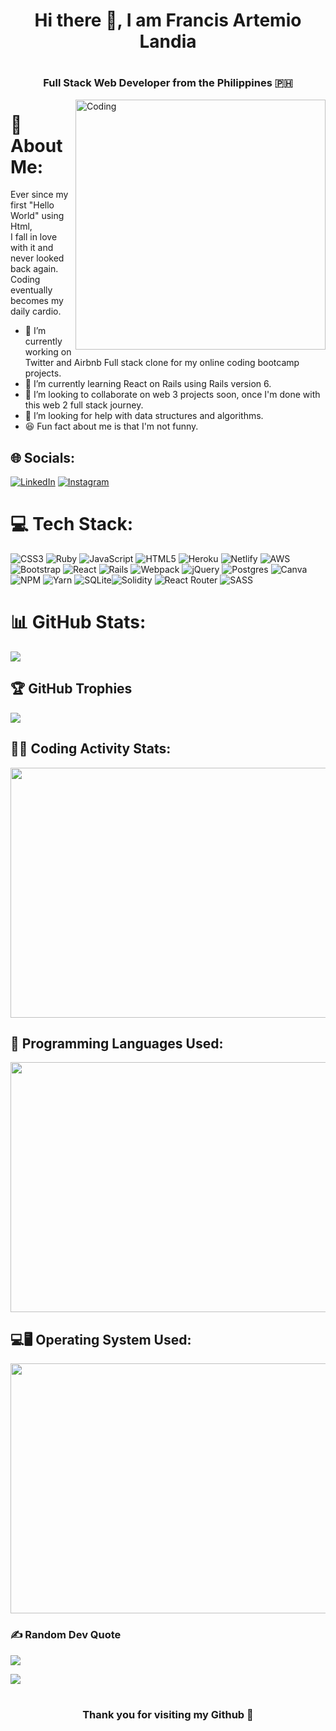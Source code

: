 # <h1 align="center">Hi there 👋, I am Francis Artemio Landia</h1>
#   <h3 align="center"> Full Stack Web Developer from the Philippines 🇵🇭 </h3>

<img align="right" alt="Coding" width="400" src="https://cdn.dribbble.com/users/1059583/screenshots/4171367/media/5c8264a20b247115b68e6c2f4c97d5e6.gif">

# 💫 About Me:
Ever since my first "Hello World" using Html, <br> I fall in love with it and never looked back again.<br>Coding eventually becomes my daily cardio.

- 🔭 I’m currently working on Twitter and Airbnb Full stack clone for my online coding bootcamp projects.
- 🌱 I’m currently learning React on Rails using Rails version 6.
- 👯 I’m looking to collaborate on web 3 projects soon, once I'm done with this web 2 full stack journey.
- 🤔 I’m looking for help with data structures and algorithms.
- 😆 Fun fact about me is that I'm not funny.

## 🌐 Socials:
[![LinkedIn](https://img.shields.io/badge/LinkedIn-%230077B5.svg?logo=linkedin&logoColor=white)](https://www.linkedin.com/in/francis-artemio-landia-9a1375123/) 
[![Instagram](https://img.shields.io/badge/Instagram-%23E4405F.svg?logo=Instagram&logoColor=white)](https://instagram.com/landiafrancisartemio) 

# 💻 Tech Stack:
![CSS3](https://img.shields.io/badge/css3-%231572B6.svg?style=for-the-badge&logo=css3&logoColor=white) ![Ruby](https://img.shields.io/badge/ruby-%23CC342D.svg?style=for-the-badge&logo=ruby&logoColor=white) ![JavaScript](https://img.shields.io/badge/javascript-%23323330.svg?style=for-the-badge&logo=javascript&logoColor=%23F7DF1E) ![HTML5](https://img.shields.io/badge/html5-%23E34F26.svg?style=for-the-badge&logo=html5&logoColor=white) ![Heroku](https://img.shields.io/badge/heroku-%23430098.svg?style=for-the-badge&logo=heroku&logoColor=white) ![Netlify](https://img.shields.io/badge/netlify-%23000000.svg?style=for-the-badge&logo=netlify&logoColor=#00C7B7) ![AWS](https://img.shields.io/badge/AWS-%23FF9900.svg?style=for-the-badge&logo=amazon-aws&logoColor=white) ![Bootstrap](https://img.shields.io/badge/bootstrap-%23563D7C.svg?style=for-the-badge&logo=bootstrap&logoColor=white) ![React](https://img.shields.io/badge/react-%2320232a.svg?style=for-the-badge&logo=react&logoColor=%2361DAFB) ![Rails](https://img.shields.io/badge/rails-%23CC0000.svg?style=for-the-badge&logo=ruby-on-rails&logoColor=white) ![Webpack](https://img.shields.io/badge/webpack-%238DD6F9.svg?style=for-the-badge&logo=webpack&logoColor=black) ![jQuery](https://img.shields.io/badge/jquery-%230769AD.svg?style=for-the-badge&logo=jquery&logoColor=white) ![Postgres](https://img.shields.io/badge/postgres-%23316192.svg?style=for-the-badge&logo=postgresql&logoColor=white) ![Canva](https://img.shields.io/badge/Canva-%2300C4CC.svg?style=for-the-badge&logo=Canva&logoColor=white) ![NPM](https://img.shields.io/badge/NPM-%23000000.svg?style=for-the-badge&logo=npm&logoColor=white) ![Yarn](https://img.shields.io/badge/yarn-%232C8EBB.svg?style=for-the-badge&logo=yarn&logoColor=white) ![SQLite](https://img.shields.io/badge/sqlite-%2307405e.svg?style=for-the-badge&logo=sqlite&logoColor=white)![Solidity](https://img.shields.io/badge/Solidity-%23363636.svg?style=for-the-badge&logo=solidity&logoColor=white) ![React Router](https://img.shields.io/badge/React_Router-CA4245?style=for-the-badge&logo=react-router&logoColor=white) ![SASS](https://img.shields.io/badge/SASS-hotpink.svg?style=for-the-badge&logo=SASS&logoColor=white)

# 📊 GitHub Stats:
![](https://github-readme-streak-stats.herokuapp.com/?user=Franz-Art-L&theme=radical&hide_border=false)<br/>

## 🏆 GitHub Trophies
![](https://github-profile-trophy.vercel.app/?username=Franz-Art-L&theme=radical&no-frame=true&no-bg=false&margin-w=4)

## 👨‍💻 Coding Activity Stats:
<image src="https://wakatime.com/share/@ishoboy/c566ee61-3683-4708-859b-cc7ffabaac8a.svg" width="700px" height="400px"></image>

## 💭 Programming Languages Used:
<image src="https://wakatime.com/share/@ishoboy/9db3a506-6d1f-4652-b7fb-a96afca10d6e.svg" width="700px" height="400px"></image>

## 💻🖥 Operating System Used:
<image src="https://wakatime.com/share/@ishoboy/adcdd06b-ded8-413b-8d8c-7684c820e2b2.svg" width="700px" height="400px"></image>

### ✍️ Random Dev Quote
![](https://quotes-github-readme.vercel.app/api?type=horizontal&theme=radical)

[![](https://visitcount.itsvg.in/api?id=Franz-Art-L&icon=0&color=0)](https://visitcount.itsvg.in)

#   <h3 align="center"> Thank you for visiting my Github 🤗 </h3>
